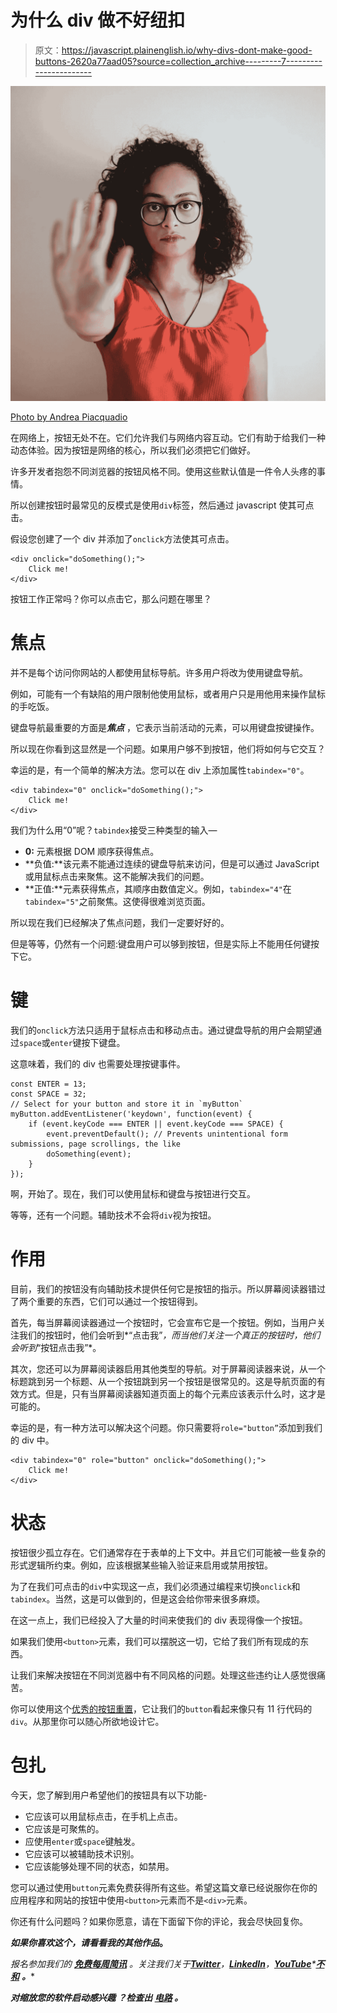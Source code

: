 # 为什么 div 做不好纽扣

> 原文：<https://javascript.plainenglish.io/why-divs-dont-make-good-buttons-2620a77aad05?source=collection_archive---------7----------------------->

![](img/134ca83bec0a9788ddd06f5404da0076.png)

[Photo by Andrea Piacquadio](https://www.pexels.com/photo/portrait-photo-of-woman-in-red-top-wearing-black-framed-eyeglasses-holding-out-her-hand-in-stop-gesture-3762802/)

在网络上，按钮无处不在。它们允许我们与网络内容互动。它们有助于给我们一种动态体验。因为按钮是网络的核心，所以我们必须把它们做好。

许多开发者抱怨不同浏览器的按钮风格不同。使用这些默认值是一件令人头疼的事情。

所以创建按钮时最常见的反模式是使用`div`标签，然后通过 javascript 使其可点击。

假设您创建了一个 div 并添加了`onclick`方法使其可点击。

```
<div onclick="doSomething();">
    Click me!
</div>
```

按钮工作正常吗？你可以点击它，那么问题在哪里？

# 焦点

并不是每个访问你网站的人都使用鼠标导航。许多用户将改为使用键盘导航。

例如，可能有一个有缺陷的用户限制他使用鼠标，或者用户只是用他用来操作鼠标的手吃饭。

键盘导航最重要的方面是***焦点*** ，它表示当前活动的元素，可以用键盘按键操作。

所以现在你看到这显然是一个问题。如果用户够不到按钮，他们将如何与它交互？

幸运的是，有一个简单的解决方法。您可以在 div 上添加属性`tabindex="0"`。

```
<div tabindex="0" onclick="doSomething();">
    Click me!
</div>
```

我们为什么用“0”呢？`tabindex`接受三种类型的输入—

*   **0:** 元素根据 DOM 顺序获得焦点。
*   **负值:**该元素不能通过连续的键盘导航来访问，但是可以通过 JavaScript 或用鼠标点击来聚焦。这不能解决我们的问题。
*   **正值:**元素获得焦点，其顺序由数值定义。例如，`tabindex="4"`在`tabindex="5"`之前聚焦。这使得很难浏览页面。

所以现在我们已经解决了焦点问题，我们一定要好好的。

但是等等，仍然有一个问题:键盘用户可以够到按钮，但是实际上不能用任何键按下它。

# 键

我们的`onclick`方法只适用于鼠标点击和移动点击。通过键盘导航的用户会期望通过`space`或`enter`键按下键盘。

这意味着，我们的 div 也需要处理按键事件。

```
const ENTER = 13;
const SPACE = 32;
// Select for your button and store it in `myButton`
myButton.addEventListener('keydown', function(event) {
    if (event.keyCode === ENTER || event.keyCode === SPACE) {
        event.preventDefault(); // Prevents unintentional form submissions, page scrollings, the like
        doSomething(event);
    }
});
```

啊，开始了。现在，我们可以使用鼠标和键盘与按钮进行交互。

等等，还有一个问题。辅助技术不会将`div`视为按钮。

# 作用

目前，我们的按钮没有向辅助技术提供任何它是按钮的指示。所以屏幕阅读器错过了两个重要的东西，它们可以通过一个按钮得到。

首先，每当屏幕阅读器通过一个按钮时，它会宣布它是一个按钮。例如，当用户关注我们的按钮时，他们会听到*“点击我”*，而当他们关注一个真正的按钮时，他们会听到*“按钮点击我”*。

其次，您还可以为屏幕阅读器启用其他类型的导航。对于屏幕阅读器来说，从一个标题跳到另一个标题、从一个按钮跳到另一个按钮是很常见的。这是导航页面的有效方式。但是，只有当屏幕阅读器知道页面上的每个元素应该表示什么时，这才是可能的。

幸运的是，有一种方法可以解决这个问题。你只需要将`role="button”`添加到我们的 div 中。

```
<div tabindex="0" role="button" onclick="doSomething();">
    Click me!
</div>
```

# 状态

按钮很少孤立存在。它们通常存在于表单的上下文中。并且它们可能被一些复杂的形式逻辑所约束。例如，应该根据某些输入验证来启用或禁用按钮。

为了在我们可点击的`div`中实现这一点，我们必须通过编程来切换`onclick`和`tabindex`。当然，这是可以做到的，但是这会给你带来很多麻烦。

在这一点上，我们已经投入了大量的时间来使我们的 div 表现得像一个按钮。

如果我们使用`<button>`元素，我们可以摆脱这一切，它给了我们所有现成的东西。

让我们来解决按钮在不同浏览器中有不同风格的问题。处理这些违约让人感觉很痛苦。

你可以使用这个[优秀的按钮重置](https://archive.hankchizljaw.com/wrote/introducing-the-button-element/)，它让我们的`button`看起来像只有 11 行代码的`div`。从那里你可以随心所欲地设计它。

# 包扎

今天，您了解到用户希望他们的按钮具有以下功能-

*   它应该可以用鼠标点击，在手机上点击。
*   它应该是可聚焦的。
*   应使用`enter`或`space`键触发。
*   它应该可以被辅助技术识别。
*   它应该能够处理不同的状态，如禁用。

您可以通过使用`button`元素免费获得所有这些。希望这篇文章已经说服你在你的应用程序和网站的按钮中使用`<button>`元素而不是`<div>`元素。

你还有什么问题吗？如果你愿意，请在下面留下你的评论，我会尽快回复你。

***如果你喜欢这个，请看看我的其他作品***[](https://tahajiru.start.page/)****。****

**报名参加我们的* [***免费每周简讯***](http://newsletter.plainenglish.io/) *。关注我们关于*[***Twitter***](https://twitter.com/inPlainEngHQ)，[***LinkedIn***](https://www.linkedin.com/company/inplainenglish/)*，*[***YouTube***](https://www.youtube.com/channel/UCtipWUghju290NWcn8jhyAw)*[***不和***](https://discord.gg/GtDtUAvyhW) ***。*****

*****对缩放您的软件启动感兴趣*** *？检查出* [***电路***](https://circuit.ooo?utm=publication-post-cta) *。***